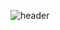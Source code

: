 ![header](https://capsule-render.vercel.app/api?height=250&type=waving&color=30:#819FF7,70:#5858FA&text=Hello,%20ladies%20and%20gentlemen&fontColor=_hexcode&fontSize=60&descSize=50&fontAlignY=40)

